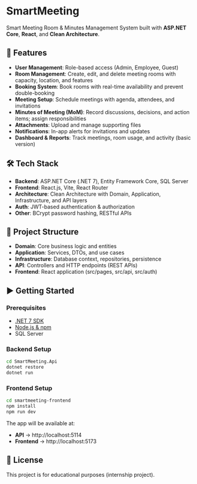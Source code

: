 # SmartMeeting

Smart Meeting Room & Minutes Management System built with **ASP.NET Core**, **React**, and **Clean Architecture**.

## 🚀 Features
- **User Management**: Role-based access (Admin, Employee, Guest)
- **Room Management**: Create, edit, and delete meeting rooms with capacity, location, and features
- **Booking System**: Book rooms with real-time availability and prevent double-booking
- **Meeting Setup**: Schedule meetings with agenda, attendees, and invitations
- **Minutes of Meeting (MoM)**: Record discussions, decisions, and action items; assign responsibilities
- **Attachments**: Upload and manage supporting files
- **Notifications**: In-app alerts for invitations and updates
- **Dashboard & Reports**: Track meetings, room usage, and activity (basic version)

## 🛠️ Tech Stack
- **Backend**: ASP.NET Core (.NET 7), Entity Framework Core, SQL Server
- **Frontend**: React.js, Vite, React Router
- **Architecture**: Clean Architecture with Domain, Application, Infrastructure, and API layers
- **Auth**: JWT-based authentication & authorization
- **Other**: BCrypt password hashing, RESTful APIs

## 📂 Project Structure
- **Domain**: Core business logic and entities
- **Application**: Services, DTOs, and use cases
- **Infrastructure**: Database context, repositories, persistence
- **API**: Controllers and HTTP endpoints (REST APIs)
- **Frontend**: React application (src/pages, src/api, src/auth)

## ▶️ Getting Started

### Prerequisites
- [.NET 7 SDK](https://dotnet.microsoft.com/en-us/download/dotnet/7.0)
- [Node.js & npm](https://nodejs.org/)
- SQL Server

### Backend Setup
```bash
cd SmartMeeting.Api
dotnet restore
dotnet run 
```
### Frontend Setup
```bash
cd smartmeeting-frontend
npm install
npm run dev
```

The app will be available at:

- **API** → http://localhost:5114  
- **Frontend** → http://localhost:5173  

## 📜 License
This project is for educational purposes (internship project).
